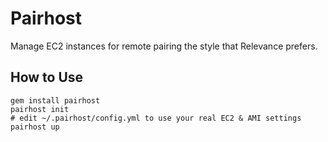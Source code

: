 # Pairhost

Manage EC2 instances for remote pairing the style that Relevance prefers.

## How to Use

    gem install pairhost
    pairhost init
    # edit ~/.pairhost/config.yml to use your real EC2 & AMI settings
    pairhost up
